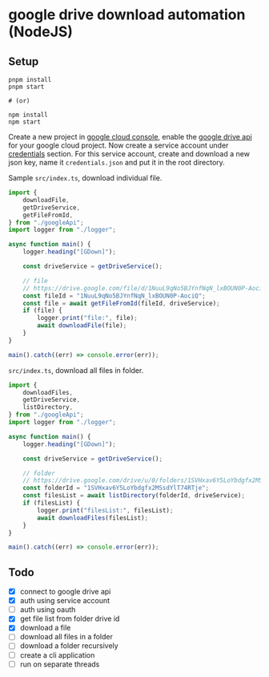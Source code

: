 # google drive download automation (NodeJS)

## Setup

```shell
pnpm install
pnpm start

# (or)

npm install
npm start
```

Create a new project in [google cloud console](https://console.cloud.google.com/), enable the [google drive api](https://console.cloud.google.com/flows/enableapi?apiid=drive.googleapis.com) for your google cloud project.
Now create a service account under [credentials](https://console.cloud.google.com/apis/credentials) section. For this service account, create and download a new json key, name it `credentials.json` and put it in the root directory.

Sample `src/index.ts`, download individual file.

```typescript
import {
    downloadFile,
    getDriveService,
    getFileFromId,
} from "./googleApi";
import logger from "./logger";

async function main() {
    logger.heading("[GDown]");

    const driveService = getDriveService();

    // file
    // https://drive.google.com/file/d/1NuuL9qNo5BJYnfNqN_lxBOUN0P-AociQ/view?usp=sharing
    const fileId = "1NuuL9qNo5BJYnfNqN_lxBOUN0P-AociQ";
    const file = await getFileFromId(fileId, driveService);
    if (file) {
        logger.print("file:", file);
        await downloadFile(file);
    }
}

main().catch((err) => console.error(err));

```

`src/index.ts`, download all files in folder.

```typescript
import {
    downloadFiles,
    getDriveService,
    listDirectory,
} from "./googleApi";
import logger from "./logger";

async function main() {
    logger.heading("[GDown]");

    const driveService = getDriveService();

    // folder
    // https://drive.google.com/drive/u/0/folders/1SVHxav6Y5LoYbdgfx2MSsdYlT74RTjej
    const folderId = "1SVHxav6Y5LoYbdgfx2MSsdYlT74RTje";
    const filesList = await listDirectory(folderId, driveService);
    if (filesList) {
        logger.print("filesList:", filesList);
        await downloadFiles(filesList);
    }
}

main().catch((err) => console.error(err));

```

## Todo

- [x] connect to google drive api
- [x] auth using service account
- [ ] auth using oauth
- [x] get file list from folder drive id
- [x] download a file
- [ ] download all files in a folder
- [ ] download a folder recursively
- [ ] create a cli application
- [ ] run on separate threads
